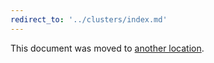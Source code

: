 ```yaml
---
redirect_to: '../clusters/index.md'
---
```


This document was moved to [another location](../clusters/index.md).

<!-- This redirect file can be deleted after February 1, 2021. -->
<!-- Before deletion, see: https://docs.gitlab.com/ee/development/documentation/#move-or-rename-a-page -->
